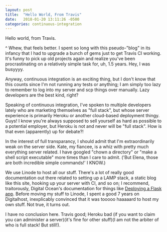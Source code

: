 ```yaml
---
layout: post
title:  "Hello World, From Travis"
date:   2018-01-20 13:11:26 -0500
categories: continuous-integration
---
```


Hello world, from Travis.

^ Whew, that feels better. I spent so long with this pseudo-"blog" in its infancy that I had to upgrade a bunch of gems just to get Travis CI working. It's funny to pick up old projects again and realize you've been procrastinating on a relatively simple task for, uh, 1.5 years. Hey, I was busyyyy.

Anyway, continuous integration is an exciting thing, but I don't know that this counts since I'm not running any tests or anything; I am simply too lazy to remember to log into my server and scp things over manually. Lazy developers are the best kind, right?

Speaking of continuous integration, I've spoken to multiple developers lately who are marketing themselves as "full stack", but whose server experience is primarily Heroku or another cloud-based deployment thingy. Guys! I know you're always supposed to sell yourself as hard as possible to a potential employer, but Heroku is not and never will be "full stack". How is that even (apparently) up for debate?!

In the interest of full transparancy, I should admit that I'm extraordinarily weak on the server side. Kate, my fiancee, is a whiz with pretty much everything server related. I have googled "chown a directory" or "make a shell script executable" more times than I care to admit. ('But Elena, those are both incredible simple commands!' I KNOW.)

We use Linode to host all our stuff. There's a lot of really good documentation out there related to setting up a LAMP stack, a static blog like this site, hooking up your server with CI, and so on; I recommend, traitorously, Digital Ocean's documentation for things like [Deploying a Flask app](digitalocean.com/community/tutorials/how-to-deploy-a-flask-application-on-an-ubuntu-vps). Before moving my stuff to Linode, I spent a good 7 years on Digitalhost, inexplicably convinced that it was tooooo haaaaard to host my own stuff. Not true, it turns out. 

I have no conclusion here. Travis good; Heroku bad (if you want to claim you can administer a server)(it's fine for other stuff)(I am not the arbiter of who is full stack! But still!).